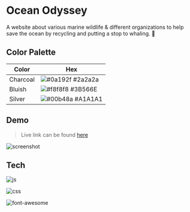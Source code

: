 # Ocean Odyssey

A website about various marine wildlife & different organizations to help save the ocean by recycling and putting a stop to whaling. 🛑
## Color Palette

| Color             | Hex                                                                |
| ----------------- | ------------------------------------------------------------------ |
| Charcoal | ![#0a192f](https://via.placeholder.com/10/2a2a2a?text=+) #2a2a2a |
| Bluish | ![#f8f8f8](https://via.placeholder.com/10/3B566E?text=+) #3B566E |
| Silver | ![#00b48a](https://via.placeholder.com/10/a1a1a1?text=+) #A1A1A1 |


## Demo

> Live link can be found [here](https://oceanodyssey.netlify.app/)

![screenshot](https://res.cloudinary.com/codelikeagirl29/image/upload/v1691156069/Ocean_Odyssey_u9wns1.png)

## Tech

![js](https://img.shields.io/badge/JavaScript-F7DF1E?style=for-the-badge&logo=JavaScript&logoColor=white)

![css](https://img.shields.io/badge/CSS-239120?&style=for-the-badge&logo=css3&logoColor=white)

![font-awesome](https://img.shields.io/badge/Font_Awesome-339AF0?style=for-the-badge&logo=fontawesome&logoColor=white)